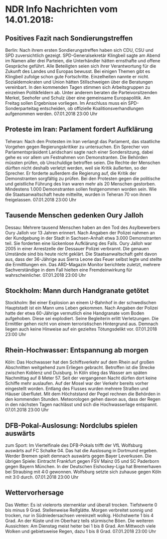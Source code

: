 # NDR Info Nachrichten vom 14.01.2018:


## Positives Fazit nach Sondierungstreffen
Berlin: Nach ihrem ersten Sondierungstreffen haben sich CDU, CSU und SPD zuversichtlich gezeigt. SPD-Generalsekretär Klingbeil sagte am Abend im Namen aller drei Parteien, die Unterhändler hätten ernsthafte und offene Gespräche geführt. Alle Beteiligten seien sich ihrer Verantwortung für die Zukunft des Landes und Europas bewusst. Bei einigen Themen gibt es Klingbeil zufolge schon gute Fortschritte. Einzelheiten nannte er nicht. Sozialdemokraten und Union hätten Stillschweigen über die Beratungen vereinbart. In den kommenden Tagen stimmen sich Arbeitsgruppen zu einzelnen Politikfeldern ab. Unter anderem beraten die Parteivorsitzenden Merkel, Seehofer und Schulz über eine gemeinsame Europapolitik. Am Freitag sollen Ergebnisse vorliegen. Im Anschluss muss ein SPD-Sonderparteitag entscheiden, ob offizielle Koalitionsverhandlungen aufgenommen werden. 07.01.2018 23:00 Uhr 

## Proteste im Iran: Parlament fordert Aufklärung
Teheran: Nach den Protesten im Iran verlangt das Parlament, das staatliche Vorgehen gegen Regierungskritiker zu untersuchen. Ein Sprecher von Parlamentspräsident Laridschani sagte nach einer Sondersitzung, dabei gehe es vor allem um Festnahmen von Demonstranten. Die Behörden müssten prüfen, ob Unschuldige betroffen seien. Die Rechte der Menschen dürften nicht deshalb verletzt werden, weil sie Kritik äußerten, so der Sprecher. Er forderte außerdem die Regierung auf, die Kritik der Demonstranten sorgfältig zu prüfen. Bei den Protesten gegen die politische und geistliche Führung des Iran waren mehr als 20 Menschen gestorben. Mindestens 1.000 Demonstranten sollen festgenommen worden sein. Wie die Staatsanwaltschaft heute mitteilte, wurden in Teheran 70 von ihnen freigelassen. 07.01.2018 23:00 Uhr 

## Tausende Menschen gedenken Oury Jalloh
Dessau: Mehrere tausend Menschen haben an den Tod des Asylbewerbers Oury Jalloh vor 13 Jahren erinnert. Nach Angaben der Polizei nahmen an der Kundgebung in der Stadt in Sachsen-Anhalt etwa 3.000 Demonstranten teil. Sie forderten eine lückenlose Aufklärung des Falls. Oury Jalloh war 2005 in einer Arrestzelle der Dessauer Polizei verbrannt. Die genauen Umstände sind bis heute nicht geklärt. Die Staatsanwaltschaft geht davon aus, dass der 36-Jährige aus Sierra Leone das Feuer selbst legte und stellte die Ermittlungen ein. Das ARD-Magazin Monitor berichtete zuletzt, mehrere Sachverständige in dem Fall hielten eine Fremdeinwirkung für wahrscheinlicher. 07.01.2018 23:00 Uhr 

## Stockholm: Mann durch Handgranate getötet
Stockholm: Bei einer Explosion an einem U-Bahnhof in der schwedischen Hauptstadt ist ein Mann ums Leben gekommen. Nach Angaben der Polizei hatte der etwa 60-Jährige vermutlich eine Handgranate vom Boden aufgehoben. Diese sei explodiert. Seine Begleiterin erlitt Verletzungen. Die Ermittler gehen nicht von einem terroristischen Hintergrund aus. Demnach liegen auch keine Hinweise auf ein gezieltes Tötungsdelikt vor. 07.01.2018 23:00 Uhr 

## Rhein-Hochwasser: Entspannung ab morgen
Köln: Das Hochwasser hat den Schiffsverkehr auf dem Rhein auf großen Abschnitten weitgehend zum Erliegen gebracht. Betroffen ist die Strecke zwischen Koblenz und Duisburg. In Köln stieg das Wasser am späten Nachmittag auf 8 Meter 57. Seit der vergangenen Nacht dürfen dort keine Schiffe mehr auslaufen. Auf der Mosel war der Verkehr bereits vorher eingestellt worden. Entlang des Flusses wurden mehrere Straßen und Häuser überflutet. Mit dem Höchststand der Pegel rechnen die Behörden in den kommenden Stunden. Meteorologen gehen davon aus, dass der Regen in den nächsten Tagen nachlässt und sich die Hochwasserlage entspannt. 07.01.2018 23:00 Uhr 

## DFB-Pokal-Auslosung: Nordclubs spielen auswärts
zum Sport: Im Viertelfinale des DFB-Pokals trifft der VfL Wolfsburg auswärts auf FC Schalke 04. Das hat die Auslosung in Dortmund ergeben. Werder Bremen spielt demnach auswärts gegen Bayer Leverkusen. Die übrigen Spiele:
Eintracht Frankfurt gegen FSV Mainz 05 und SC Paderborn gegen Bayern München. In der Deutschen Eishockey-Liga hat Bremerhaven bei Straubing mit 4:0 gewonnen. Wolfsburg setzte sich zuhause gegen Köln mit 3:0 durch. 07.01.2018 23:00 Uhr 

## Wettervorhersage
Das Wetter: Es ist vielerorts sternenklar und überall trocken. Tiefstwerte 0 bis minus 9 Grad. Stellenweise Reifglätte. Morgen verbreitet sonnig und trocken, nur in Südniedersachsen vereinzelt wolkig. Höchstwerte 1 bis 4 Grad. An der Küste und im Oberharz teils stürmische Böen. Die weiteren Aussichten: Am Dienstag meist heiter bei 1 bis 8 Grad. Am Mittwoch viele Wolken und gebietsweise Regen, dazu 1 bis 8 Grad. 07.01.2018 23:00 Uhr 
